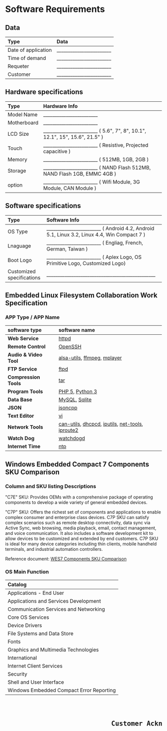 # Software Requirements

## Data

|Type|Data|
|:---|:----|
|Date of application| \_\_\_\_\_\_\_\_\_\_\_\_\_\_\_\_\_\_\_\_\_\_\_\_
|Time of demand| \_\_\_\_\_\_\_\_\_\_\_\_\_\_\_\_\_\_\_\_\_\_\_\_
|Requeter| \_\_\_\_\_\_\_\_\_\_\_\_\_\_\_\_\_\_\_\_\_\_\_\_
|Customer| \_\_\_\_\_\_\_\_\_\_\_\_\_\_\_\_\_\_\_\_\_\_\_\_

## Hardware specifications

|Type|Hardware Info|
|:---|:----|
| Model Name | \_\_\_\_\_\_\_\_\_\_\_\_\_\_\_\_\_\_\_\_\_\_\_\_
| Motherboard | \_\_\_\_\_\_\_\_\_\_\_\_\_\_\_\_\_\_\_\_\_\_\_\_
| LCD Size | \_\_\_\_\_\_\_\_\_\_\_\_\_\_\_\_\_\_\_\_\_\_\_\_ ( 5.6", 7", 8", 10.1", 12.1", 15", 15.6", 21.5" )
| Touch | \_\_\_\_\_\_\_\_\_\_\_\_\_\_\_\_\_\_\_\_\_\_\_\_ ( Resistive, Projected capacitive )
| Memory | \_\_\_\_\_\_\_\_\_\_\_\_\_\_\_\_\_\_\_\_\_\_\_\_ ( 512MB, 1GB, 2GB )
| Storage | \_\_\_\_\_\_\_\_\_\_\_\_\_\_\_\_\_\_\_\_\_\_\_\_ ( NAND Flash 512MB, NAND Flash 1GB, EMMC 4GB )
| option | \_\_\_\_\_\_\_\_\_\_\_\_\_\_\_\_\_\_\_\_\_\_\_\_ ( Wifi Module, 3G Module, CAN Module )


## Software specifications

|Type|Software Info|
|:---|:----|
| OS Type | \_\_\_\_\_\_\_\_\_\_\_\_\_\_\_\_\_\_\_\_\_\_\_\_ ( Android 4.2, Android 5.1, Linux 3.2, Linux 4.4, Win Compact 7 )
| Lnaguage | \_\_\_\_\_\_\_\_\_\_\_\_\_\_\_\_\_\_\_\_\_\_\_\_ ( Engliag, French, German, Taiwan )
| Boot Logo | \_\_\_\_\_\_\_\_\_\_\_\_\_\_\_\_\_\_\_\_\_\_\_\_ ( Aplex Logo, OS Primitive Logo, Customized Logo)
| Customized specifications | \_\_\_\_\_\_\_\_\_\_\_\_\_\_\_\_\_\_\_\_\_\_\_\_\_\_\_\_\_\_\_\_\_\_\_\_\_\_\_\_\_\_\_\_\_\_\_\_
    
## Embedded Linux Filesystem Collaboration Work Specification

### APP Type / APP Name

|software type|software name|
|:----|:----|
| **Web Service** | [httpd](https://wiki.openwrt.org/doc/howto/http.httpd)
| **Remote Control** | [OpenSSH](https://www.openssh.com/)
| **Audio & Video Tool** | [alsa-utils](https://www.alsa-project.org/main/index.php/Main_Page), [ffmpeg](https://ffmpeg.org/), [mplayer](http://www.mplayerhq.hu/design7/news.html)
| **FTP Service** | [ftpd](https://serverfault.com/questions/770954/how-do-i-use-busybox-and-ftpd-to-get-access-to-my-embedded-system)
| **Compression Tools** | [tar](http://linuxcommand.org/man_pages/tar1.html)
| **Program Tools** | [PHP 5](http://php.net/), [Python 3](https://www.python.org/)
| **Data Base** | [MySQL](https://www.mysql.com/), [Sqlite](https://www.sqlite.org/)
| **JSON** | [jsoncpp](https://github.com/open-source-parsers/jsoncpp) 
| **Text Editor** | [vi](https://en.wikipedia.org/wiki/Vi)
| **Network Tools** | [can-utils](http://elinux.org/Can-utils), [dhcpcd](https://wiki.archlinux.org/index.php/dhcpcd), [iputils](https://github.com/iputils/iputils), [net-tools](https://wiki.linuxfoundation.org/networking/net-tools), [iproute2](https://wiki.linuxfoundation.org/networking/iproute2)
| **Watch Dog** | [watchdogd](https://www.busybox.net/)
| **Internet Time** | [ntp](http://www.ntp.org/)


## Windows Embedded Compact 7 Components SKU Comparison

### Column and SKU listing Descriptions

"C7E" SKU: Provides OEMs with a comprehensive package of operating components to develop a wide variety of general embedded devices.

"C7P" SKU: Offers the richest set of components and applications to enable complex consumer and enterprise class devices. C7P SKU can 
satisfy complex scenarios such as remote desktop connectivity, data sync via Active Sync, web browsing, media playback, email, contact 
management, and voice communication. It also includes a software development kit to allow devices to be customized and extended by end 
customers. C7P SKU is ideal for many device categories including thin clients, mobile handheld terminals, and industrial automation controllers.

Reference document: [WES7 Components SKU Comparison](http://www.emtronix.com/download/windows_embedded_compact_7_components_sku_comparison.pdf)

### OS Main Function 

|Catalog|
|:---|
|Applications - End User|
|Applications and Services Development|
|Communication Services and Networking|
|Core OS Services|
|Device Drivers|
|File Systems and Data Store|
|Fonts|
|Graphics and Multimedia Technologies|
|International|
|Internet Client Services|
|Security|
|Shell and User Interface|
|Windows Embedded Compact Error Reporting|
</br>
</br>
<b><h2><pre>                           Customer Acknowledges Signature ___________________________ </pre></h2></b>
